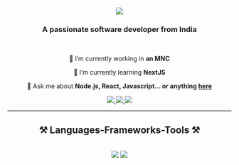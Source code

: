 <h1 align="center">
    <img src="https://readme-typing-svg.herokuapp.com/?font=Libre+Baskerville&color=25BDA2&size=35&center=true&vCenter=true&width=500&height=70&duration=4000&lines=Hi+There!+👋;+I'm+Rahul+Rawat!;" />
</h1>

<h3 align="center">A passionate software developer from India</h3>

<br/>

<div align="center">
 
 🔭 I’m currently working in **an MNC**
 
 🌱 I’m currently learning **NextJS**

💬 Ask me about **Node.js, React, Javascript... or anything [here](https://github.com/rahulrawat17/rahulrawat17/issues)**

 </div>
 
<div align="center"> 
  <a href="mailto:rahul24920@gmail.com">
    <img src="https://img.shields.io/badge/Gmail-333333?style=for-the-badge&logo=gmail&logoColor=red" />
  </a>
  <a href="https://linkedin.com/in/rahulrawat17" target="_blank">
    <img src="https://img.shields.io/badge/LinkedIn-0077B5?style=for-the-badge&logo=linkedin&logoColor=white" target="_blank" />
  </a>
  <a href="https://rahulrawat17.github.io" target="_blank">
     <img src="https://img.shields.io/badge/Portfolio-FF5722?style=for-the-badge&logo=todoist&logoColor=white" target="_blank" /> <!-- sqlite, safari, google-chrome are other good icon options -->
  </a>
</div>

 <hr/>
 
<h2 align="center">⚒️ Languages-Frameworks-Tools ⚒️</h2>
<br/>
<div align="center">
    <img src="https://skillicons.dev/icons?i=react,bootstrap,mui,html,css,vscode,github,figma,tailwind,git" />
    <img src="https://skillicons.dev/icons?i=nodejs,python,javascript,typescript,express,firebase,mongodb,c,java,nextjs,mysql,flask" /><br>
</div>

<br/>
